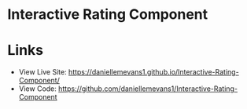 # Interactive Rating Component



# Links

- View Live Site: https://daniellemevans1.github.io/Interactive-Rating-Component/
- View Code: https://github.com/daniellemevans1/Interactive-Rating-Component